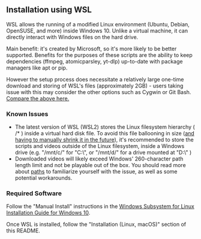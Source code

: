 ## Installation using WSL
WSL allows the running of a modified Linux environment (Ubuntu, Debian, OpenSUSE, and more) inside Windows 10. Unlike a virtual machine, it can directly interact with Windows files on the hard drive. 

Main benefit: it's created by Microsoft, so it's more likely to be better supported. Benefits for the purposes of these scripts are the ability to keep dependencies (ffmpeg, atomicparsley, yt-dlp) up-to-date with package managers like apt or pip. 

However the setup process does necessitate a relatively large one-time download and storing of WSL's files (approximately 2GB) - users taking issue with this may consider the other options such as Cygwin or Git Bash. [Compare the above here.](https://askubuntu.com/questions/1042285/reduce-size-of-a-wsl-installation-ubuntu-18-on-windows-10)


### Known Issues
* The latest version of WSL (WSL2) stores the Linux filesystem hierarchy ( /* ) inside a virtual hard disk file. To avoid this file ballooning in size ([and having to manually shrink it in the future](https://stephenreescarter.net/how-to-shrink-a-wsl2-virtual-disk/)), it's recommended to store the scripts and videos outside of the Linux filesystem, inside a Windows drive (e.g. "/mnt/c/" for "C:\\", or "/mnt/d/" for a drive mounted at "D:\\" )
* Downloaded videos will likely exceed Windows' 260-character path length limit and not be playable out of the box. You should read more about [paths](docs/About-Paths.md) to familiarize yourself with the issue, as well as some potential workarounds.


### Required Software
Follow the "Manual Install" instructions in the [Windows Subsystem for Linux Installation Guide for Windows 10](https://docs.microsoft.com/en-us/windows/wsl/install-win10). 

Once WSL is installed, follow the "Installation (Linux, macOS)" section of this README.
